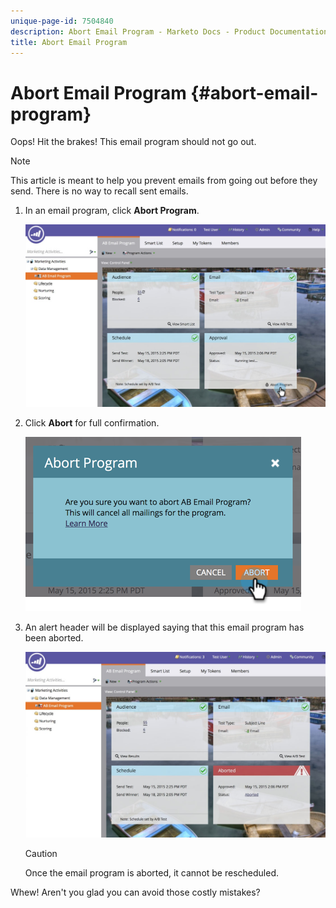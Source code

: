 ```yaml
---
unique-page-id: 7504840
description: Abort Email Program - Marketo Docs - Product Documentation
title: Abort Email Program
---
```


# Abort Email Program {#abort-email-program}

Oops! Hit the brakes! This email program should not go out.

>[!NOTE]
>
>This article is meant to help you prevent emails from going out before they send. There is no way to recall sent emails.

1. In an email program, click **Abort Program**.

   ![](assets/dashboardleads.jpg)

1. Click **Abort** for full confirmation.

   ![](assets/image2015-5-20-15-3a24-3a35.png)

1. An alert header will be displayed saying that this email program has been aborted.

   ![](assets/dashboardleadchange2.jpg)

   >[!CAUTION]
   >
   >Once the email program is aborted, it cannot be rescheduled.

Whew! Aren't you glad you can avoid those costly mistakes?
